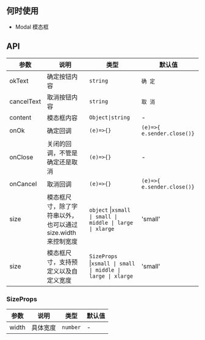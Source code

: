 ## 何时使用

- Modal 模态框

## API

| 参数 | 说明 | 类型 | 默认值 |
| --- | --- | --- | --- |
| okText | 确定按钮内容 | `string` | `确 定` |
| cancelText | 取消按钮内容 | `string` | `取 消` |
| content | 模态框内容 | `Object\|string` | - |
| onOk | 确定回调 | `(e)=>{}` | `(e)=>{ e.sender.close()}` |
| onClose | 关闭的回调，不管是确定还是取消 | `(e)=>{}` | - |
| onCancel | 取消回调 | `(e)=>{}` | `(e)=>{ e.sender.close()}` |
| size | 模态框尺寸，除了字符串以外，也可以通过 size.width 来控制宽度 | `object` \|`xsmall \| small \| middle \| large \| xlarge` | 'small' |
| size | 模态框尺寸，支持预定义以及自定义宽度 | `SizeProps` \|`xsmall \| small \| middle \| large \| xlarge` | 'small' |

### SizeProps

| 参数  | 说明     | 类型     | 默认值 |
| ----- | -------- | -------- | ------ |
| width | 具体宽度 | `number` | -      |
